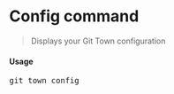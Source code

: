 <h1 textrun="command-heading">Config command</h1>

<blockquote textrun="command-summary">
Displays your Git Town configuration
</blockquote>

#### Usage

<pre textrun="command-usage">
git town config
</pre>
